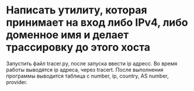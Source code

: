 # Написать утилиту, которая принимает на вход либо IPv4, либо доменное имя и делает трассировку до этого хоста

Запустить файл tracer.py, после запуска ввести ip адресс.
Во время работы выводятся ip адреса, через tracert. После выполнения программы выводится таблица с number, ip, country, AS number, provider.
